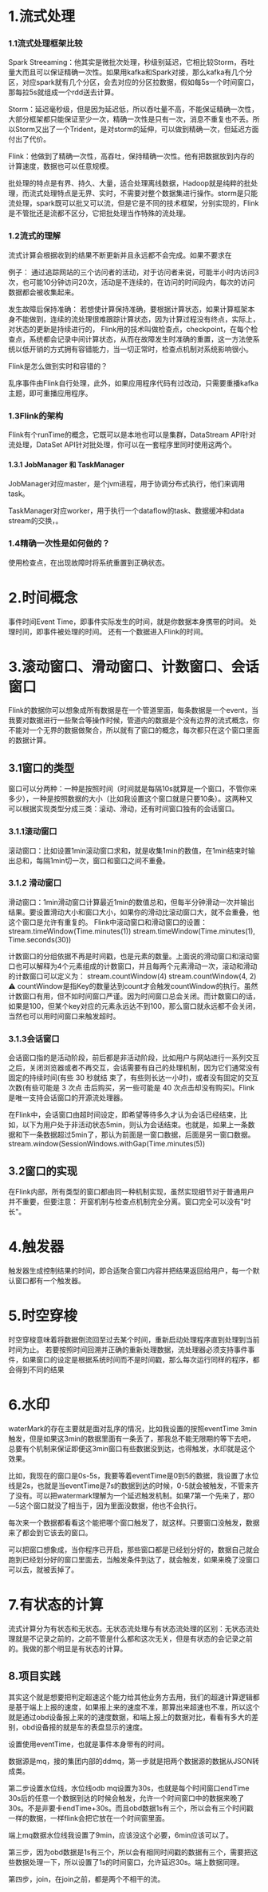 # 1.流式处理

### 1.1流式处理框架比较

Spark Streeaming：他其实是微批次处理，秒级别延迟，它相比较Storm，吞吐量大而且可以保证精确一次性。如果用kafka和Spark对接，那么kafka有几个分区，对应spark就有几个分区，会去对应的分区拉数据，假如每5s一个时间窗口，那每拉5s就组成一个rdd送去计算。

Storm：延迟毫秒级，但是因为延迟低，所以吞吐量不高，不能保证精确一次性，大部分框架都只能保证至少一次，精确一次性是只有一次，消息不重复也不丢。所以Storm又出了一个Trident，是对storm的延伸，可以做到精确一次，但延迟方面付出了代价。 

Flink：他做到了精确一次性，高吞吐，保持精确一次性。他有把数据放到内存的计算速度，数据也可以任意规模。

批处理的特点是有界、持久、大量，适合处理离线数据，Hadoop就是纯粹的批处理，而流式处理特点是无界、实时，不需要对整个数据集进行操作。storm是只能流处理，spark既可以批又可以流，但是它是不同的技术框架，分别实现的，Flink是不管批还是流都不区分，它把批处理当作特殊的流处理。

### 1.2流式的理解

流式计算会根据收到的结果不断更新并且永远都不会完成。如果不要求在

例子：
通过追踪网站的三个访问者的活动，对于访问者来说，可能半小时内访问3次，也可能10分钟访问20次，活动是不连续的，在访问的时间段内，每次的访问数据都会被收集起来。

发生故障后保持准确：
若想使计算保持准确，要根据计算状态，如果计算框架本身不能做到，连续的流处理很难跟踪计算状态，因为计算过程没有终点，实际上，对状态的更新是持续进行的，
Flink用的技术叫做检查点，checkpoint，在每个检查点，系统都会记录中间计算状态，从而在故障发生时准确的重置，这一方法使系统以低开销的方式拥有容错能力，当一切正常时，检查点机制对系统影响很小。

Flink是怎么做到实时和容错的？

乱序事件由Flink自行处理，此外，如果应用程序代码有过改动，只需要重播kafka主题，即可重播应用程序。

### 1.3Flink的架构

Flink有个runTime的概念，它既可以是本地也可以是集群，DataStream API针对流处理，DataSet API针对批处理，你可以在一套程序里同时使用这两个。

#### 1.3.1 JobManager 和 TaskManager

JobManager对应master，是个jvm进程，用于协调分布式执行，他们来调用task。

TaskManager对应worker，用于执行一个dataflow的task、数据缓冲和data stream的交换，。

### 1.4精确一次性是如何做的？

使用检查点，在出现故障时将系统重置到正确状态。

# 2.时间概念

事件时间Event Time，即事件实际发生的时间，就是你数据本身携带的时间。
处理时间，即事件被处理的时间。
还有一个数据进入Flink的时间。

# 3.滚动窗口、滑动窗口、计数窗口、会话窗口

Flink的数据你可以想象成所有数据是在一个管道里面，每条数据是一个event，当我要对数据进行一些聚合等操作时候，管道内的数据是个没有边界的流式概念，你不能对一个无界的数据做聚合，所以就有了窗口的概念，每次都只在这个窗口里面的数据计算。

## 3.1窗口的类型

窗口可以分两种：一种是按照时间（时间就是每隔10s就算是一个窗口，不管你来多少），一种是按照数据的大小（比如我设置这个窗口就是只要10条）。这两种又可以根据实现类型分成三类：滚动、滑动，还有时间窗口独有的会话窗口。

### 3.1.1滚动窗口

滚动窗口：比如设置1min滚动窗口求和，就是收集1min的数值，在1min结束时输出总和，每隔1min切一次，窗口和窗口之间不重叠。

### 3.1.2 滑动窗口

滑动窗口：1min滑动窗口计算最近1min的数值总和，但每半分钟滑动一次并输出结果。要设置滑动大小和窗口大小，如果你的滑动比滚动窗口大，就不会重叠，他这个窗口是允许有重复的。
Flink中滚动窗口和滑动窗口的设置：
 stream.timeWindow(Time.minutes(1))
 stream.timeWindow(Time.minutes(1), Time.seconds(30))

计数窗口的分组依据不再是时间戳，也是元素的数量。上面说的滑动窗口和滚动窗口也可以解释为4个元素组成的计数窗口，并且每两个元素滑动一次，滚动和滑动的计数窗口可以定义为：
 stream.countWindow(4)
 stream.countWindow(4, 2)
⚠️ countWindow是指Key的数量达到count才会触发countWindow的执行。虽然计数窗口有用，但不如时间窗口严谨。因为时间窗口总会关闭。而计数窗口的话，如果是100，但某个key对应的元素永远达不到100，那么窗口就永远都不会关闭，当然也可以用时间窗口来触发超时。

### 3.1.3会话窗口

会话窗口指的是活动阶段，前后都是非活动阶段，比如用户与网站进行一系列交互之后，关闭浏览器或者不再交互，会话需要有自己的处理机制，因为它们通常没有固定的持续时间(有些 30 秒就结 束了，有些则长达一小时)，或者没有固定的交互次数(有些可能是 3 次点 击后购买，另一些可能是 40 次点击却没有购买)。Flink是唯一支持会话窗口的开源流处理器。

在Flink中，会话窗口由超时间设定，即希望等待多久才认为会话已经结束，比如，以下为用户处于非活动状态5min，则认为会话结束。也就是，如果上一条数据和下一条数据超过5min了，那认为前面是一窗口数据，后面是另一窗口数据。
 stream.window(SessionWindows.withGap(Time.minutes(5))

## 3.2窗口的实现

在Flink内部，所有类型的窗口都由同一种机制实现，虽然实现细节对于普通用户并不重要，但要注意：
开窗机制与检查点机制完全分离。窗口完全可以没有"时长"。

# 4.触发器

触发器生成控制结果的时间，即合适聚合窗口内容并把结果返回给用户，每一个默认窗口都有一个触发器。

# 5.时空穿梭

时空穿梭意味着将数据倒流回至过去某个时间，重新启动处理程序直到处理到当前时间为止。
若要按照时间回溯并正确的重新处理数据，流处理器必须支持事件事件，如果窗口的设定是根据系统时间而不是时间戳，那么每次运行同样的程序，都会得到不同的结果

# 6.水印

waterMark的存在主要就是面对乱序的情况，比如我设置的按照eventTime 3min触发，但是如果这3min的数据里面有一条丢了，那我总不能无限期的等下去吧，总要有个机制来保证即便这3min窗口有些数据没到达，也得触发，水印就是这个效果。

比如，我现在的窗口是0s-5s，我要等着eventTime是0到5的数据，我设置了水位线是2s，也就是当eventTime是7s的数据到达的时候，0-5就会被触发，不管来齐了没有。可以把watermark理解为一个延迟触发机制。如果7第一个先来了，那0—5这个窗口就没了相当于，因为里面没数据，他也不会执行。

每次来一个数据都看看这个能把哪个窗口触发了，就这样。只要窗口没触发，数据来了都会到它该去的窗口。

可以把窗口想象成，当你程序已开启，那些窗口都是已经划分好的，数据自己就会跑到已经划分好的窗口里面去，当触发条件到达了，就会触发，如果来晚了没窗口可以去，就被丢掉了。

# 7.有状态的计算

流式计算分为有状态和无状态。无状态流处理与有状态流处理的区别：无状态流处理就是不记录之前的，之前不管是什么都和这次无关，但是有状态的会记录之前的。我做的那个明显是有状态的计算。



## 8.项目实践

其实这个就是想要把判定超速这个能力给其他业务方去用，我们的超速计算逻辑都是基于端上上报的速度，如果报上来的速度不准，那算出来超速也不准，所以这个就是通过obd设备报上来的的速度数据，和端上报上的数据对比，看看有多大的差别，obd设备报的就是车的表盘显示的速度。

设置使用eventTime，也就是事件本身带有的时间。

数据源是mq，接的集团内部的ddmq，第一步就是把两个数据源的数据从JSON转成类。

第二步设置水位线，水位线odb mq设置为30s，也就是每个时间窗口endTime 30s后的任意一个数据到达的时候会触发，允许一个时间窗口中的数据来晚了30s。不是非要卡endTime+30s。而且obd数据1s有三个，所以会有三个时间戳一样的数据，一样flink会把它放在一个时间窗里面。

端上mq数据水位线我设置了9min，应该没这个必要，6min应该可以了。

第三步，因为obd数据是1s有三个，所以会有相同时间戳的数据有三个，需要把这些数据处理一下，所以设置了1s的时间窗口，允许延迟30s。端上数据同理。

第四步，join，在join之前，都是两个不相干的流。



